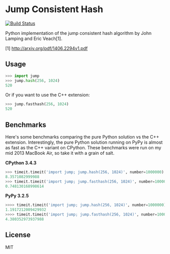 # Jump Consistent Hash

[![Build Status](https://travis-ci.org/renstrom/python-jump-consistent-hash.svg?branch=master)](https://travis-ci.org/renstrom/python-jump-consistent-hash)

Python implementation of the jump consistent hash algorithm by John Lamping and Eric Veach[1].

[1] http://arxiv.org/pdf/1406.2294v1.pdf

## Usage

```python
>>> import jump
>>> jump.hash(256, 1024)
520
```

Or if you want to use the C++ extension:

```python
>>> jump.fasthash(256, 1024)
520
```

## Benchmarks

Here's some benchmarks comparing the pure Python solution vs the C++ extension. Interestingly, the pure Python solution running on PyPy is almost as fast as the C++ variant on CPython. These benchmarks were run on my mid 2013 MacBook Air, so take it with a grain of salt.

**CPython 3.4.3**

```python
>>> timeit.timeit('import jump; jump.hash(256, 1024)', number=1000000)
8.3571082999988
>>> timeit.timeit('import jump; jump.fasthash(256, 1024)', number=1000000)
0.748130168998614
```

**PyPy 3.2.5**

```python
>>>> timeit.timeit('import jump; jump.hash(256, 1024)', number=1000000)
1.1917212009429932
>>>> timeit.timeit('import jump; jump.fasthash(256, 1024)', number=1000000)
4.380352973937988
```

## License

MIT
